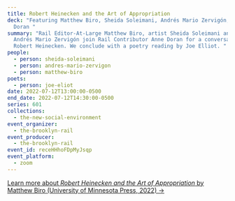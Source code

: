 ```yaml
---
title: Robert Heinecken and the Art of Appropriation
deck: "Featuring Matthew Biro, Sheida Soleimani, Andrés Mario Zervigón, and Anne
  Doran "
summary: "Rail Editor-At-Large Matthew Biro, artist Sheida Soleimani and scholar
  Andrés Mario Zervigón join Rail Contributor Anne Doran for a conversation on
  Robert Heinecken. We conclude with a poetry reading by Joe Elliot. "
people:
  - person: sheida-soleimani
  - person: andres-mario-zervigon
  - person: matthew-biro
poets:
  - person: joe-eliot
date: 2022-07-12T13:00:00-0500
end_date: 2022-07-12T14:30:00-0500
series: 601
collections:
  - the-new-social-environment
event_organizer:
  - the-brooklyn-rail
event_producer:
  - the-brooklyn-rail
event_id: receHHhoFDpMyJsqp
event_platform:
  - zoom
---
```

[Learn more about *Robert Heinecken and the Art of Appropriation* by Matthew Biro (University of Minnesota Press, 2022) →](https://www.upress.umn.edu/book-division/books/robert-heinecken-and-the-art-of-appropriation)